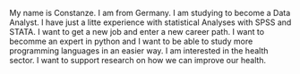 My name is Constanze.
I am from Germany. 
I am studying to become a Data Analyst.
I have just a litte experience with statistical Analyses with SPSS and STATA.
I want to get a new job and enter a new career path.
I want to becomme an expert in python and I want to be able to study more programming languages in an easier way.
I am interested in the health sector. 
I want to support research on how we can improve our health.


